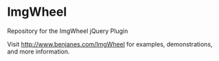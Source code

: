 ImgWheel
========

Repository for the ImgWheel jQuery Plugin

Visit http://www.benjanes.com/ImgWheel for examples, demonstrations, and more information.
